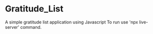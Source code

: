 # Gratitude_List
A simple gratitude list application using Javascript
To run use 'npx live-server' command.
